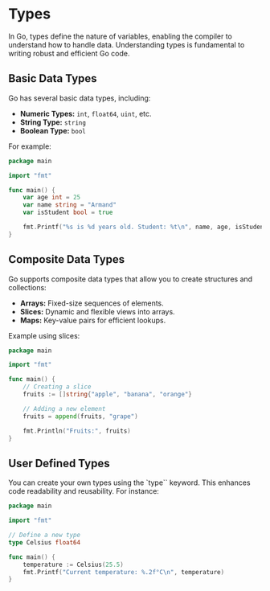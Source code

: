 # Types

In Go, types define the nature of variables, enabling the compiler to understand how to handle data. Understanding types is fundamental to writing robust and efficient Go code.

## Basic Data Types

Go has several basic data types, including:

- **Numeric Types:** `int`, `float64`, `uint`, etc.
- **String Type:** `string`
- **Boolean Type:** `bool`

For example:

```go
package main

import "fmt"

func main() {
    var age int = 25
    var name string = "Armand"
    var isStudent bool = true

    fmt.Printf("%s is %d years old. Student: %t\n", name, age, isStudent)
}
```

## Composite Data Types

Go supports composite data types that allow you to create structures and collections:

- **Arrays:** Fixed-size sequences of elements.
- **Slices:** Dynamic and flexible views into arrays.
- **Maps:** Key-value pairs for efficient lookups.

Example using slices:

```go
package main

import "fmt"

func main() {
    // Creating a slice
    fruits := []string{"apple", "banana", "orange"}

    // Adding a new element
    fruits = append(fruits, "grape")

    fmt.Println("Fruits:", fruits)
}
```

## User Defined Types

You can create your own types using the `type`` keyword. This enhances code readability and reusability. For instance:

```go
package main

import "fmt"

// Define a new type
type Celsius float64

func main() {
    temperature := Celsius(25.5)
    fmt.Printf("Current temperature: %.2f°C\n", temperature)
}
```

